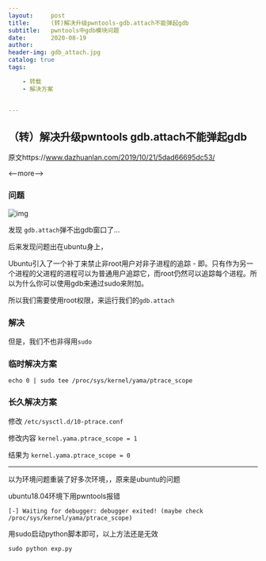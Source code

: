 ```yaml
---
layout:     post
title:      (转)解决升级pwntools-gdb.attach不能弹起gdb
subtitle:   pwntools中gdb模块问题
date:       2020-08-19
author:     
header-img: gdb_attach.jpg
catalog: true
tags:

    - 转载
    - 解决方案


---
```


## （转）解决升级pwntools gdb.attach不能弹起gdb

原文https://www.dazhuanlan.com/2019/10/21/5dad66695dc53/

<--more-->

### 问题

![img](https://blog-1252049492.cos.ap-hongkong.myqcloud.com/img/fix-gdb-01.jpg)

发现 `gdb.attach`弹不出gdb窗口了…

后来发现问题出在ubuntu身上，

Ubuntu引入了一个补丁来禁止非root用户对非子进程的追踪 - 即。只有作为另一个进程的父进程的进程可以为普通用户追踪它，而root仍然可以追踪每个进程。所以为什么你可以使用gdb来通过sudo来附加。

所以我们需要使用root权限，来运行我们的`gdb.attach`

### 解决

但是，我们不也非得用`sudo`

### 临时解决方案

```
echo 0 | sudo tee /proc/sys/kernel/yama/ptrace_scope
```

### 长久解决方案

修改 `/etc/sysctl.d/10-ptrace.conf`

 修改内容 `kernel.yama.ptrace_scope = 1`

 结果为 `kernel.yama.ptrace_scope = 0`



---

以为环境问题重装了好多次环境，，原来是ubuntu的问题

ubuntu18.04环境下用pwntools报错

```
[-] Waiting for debugger: debugger exited! (maybe check /proc/sys/kernel/yama/ptrace_scope)
```

用sudo启动python脚本即可，以上方法还是无效

```
sudo python exp.py
```

